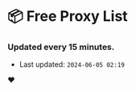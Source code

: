 # :package: Free Proxy List
### Updated every 15 minutes.

- Last updated: `2024-06-05 02:19`

:heart:
